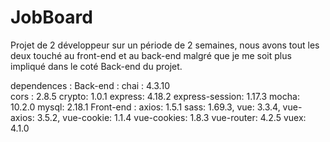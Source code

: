 # JobBoard

Projet de 2 développeur sur un période de 2 semaines, nous avons tout les deux touché au front-end et au back-end malgré que je me soit plus impliqué dans le coté Back-end du projet.

dependences : 
        Back-end :
                chai : 4.3.10 </br>
                cors : 2.8.5
                crypto: 1.0.1
                express: 4.18.2
                express-session: 1.17.3
                mocha: 10.2.0
                mysql: 2.18.1
        Front-end :
                axios: 1.5.1
                sass: 1.69.3,
                vue: 3.3.4,
                vue-axios: 3.5.2,
                vue-cookie: 1.1.4
                vue-cookies: 1.8.3
                vue-router: 4.2.5
                vuex: 4.1.0
